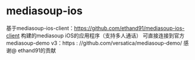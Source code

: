 # mediasoup-ios
基于mediasoup-ios-client：https://github.com/ethand91/mediasoup-ios-client 构建的mediasoup iOS的应用程序（支持多人通话）
可直接连接到官方mediasoup-demo v3：https : //github.com/versatica/mediasoup-demo/
感谢@ ethand91的贡献
